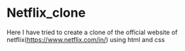 # Netflix_clone

Here I have tried to create a clone of the official website of netflix(https://www.netflix.com/in/) using html and css
